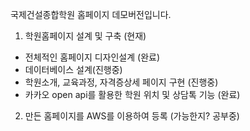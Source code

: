 국제건설종합학원 홈페이지 데모버전입니다.

1. 학원홈페이지 설계 및 구축 (현재)
 - 전체적인 홈페이지 디자인설계 (완료)
 - 데이터베이스 설계(진행중)
 - 학원소개, 교육과정, 자격증상세 페이지 구현 (진행중)
 - 카카오 open api를 활용한 학원 위치 및 상담톡 기능 (완료)
 

2. 만든 홈페이지를 AWS를 이용하여 등록 (가능한지? 공부중)
